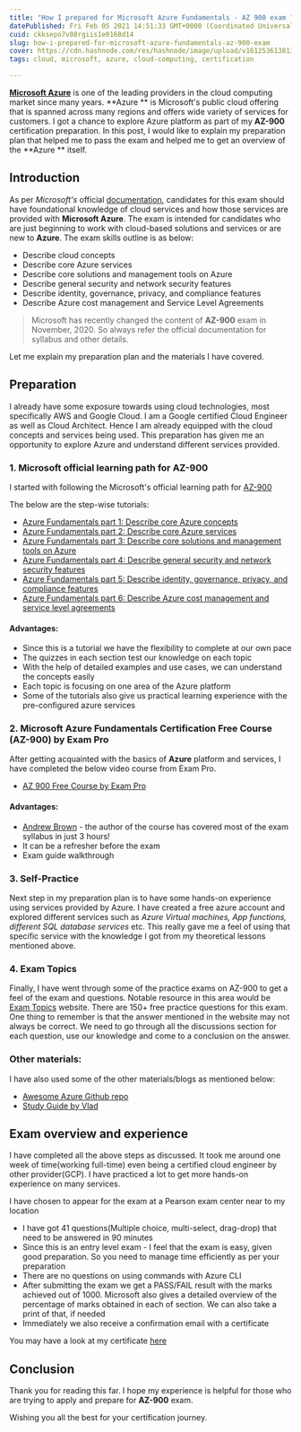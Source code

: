 ```yaml
---
title: "How I prepared for Microsoft Azure Fundamentals - AZ 900 exam ?"
datePublished: Fri Feb 05 2021 14:51:33 GMT+0000 (Coordinated Universal Time)
cuid: ckksepo7v08rgiis1e0168d14
slug: how-i-prepared-for-microsoft-azure-fundamentals-az-900-exam
cover: https://cdn.hashnode.com/res/hashnode/image/upload/v1612536138139/5yk8ejsUQ.png
tags: cloud, microsoft, azure, cloud-computing, certification

---
```


**[Microsoft Azure](https://azure.microsoft.com/en-in/)** is one of the leading providers in the cloud computing market since many years. **Azure ** is Microsoft's public cloud offering that is spanned across many regions and offers wide variety of services for customers. I got a chance to explore Azure platform as part of my **AZ-900** certification preparation. In this post, I would like to explain my preparation plan that helped me to pass the exam and helped me to get an overview of the **Azure ** itself.

## Introduction

As per *Microsoft's* official [documentation](https://docs.microsoft.com/en-us/learn/certifications/exams/az-900?source=learn#certification-exams), candidates for this exam should have foundational knowledge of cloud services and how those services are provided with **Microsoft Azure**. The exam is intended for candidates who are just beginning to work with cloud-based solutions and services or are new to **Azure**. The exam skills outline is as below:

- Describe cloud concepts
- Describe core Azure services
- Describe core solutions and management tools on Azure
- Describe general security and network security features
- Describe identity, governance, privacy, and compliance features
- Describe Azure cost management and Service Level Agreements

> Microsoft has recently changed the content of **AZ-900** exam in November, 2020. So always refer the official documentation for syllabus and other details.

Let me explain my preparation plan and the materials I have covered.

## Preparation

I already have some exposure towards using cloud technologies, most specifically AWS and Google Cloud. I am a Google certified Cloud Engineer as well as Cloud Architect. Hence I am already equipped with the cloud concepts and services being used. This preparation has given me an opportunity to explore Azure and understand different services provided.

### 1. Microsoft official learning path for AZ-900

I started with following the Microsoft's official learning path for [AZ-900](https://docs.microsoft.com/en-us/learn/certifications/exams/az-900?source=learn#certification-exams)
 
The below are the step-wise tutorials:

- [Azure Fundamentals part 1: Describe core Azure concepts](https://docs.microsoft.com/en-us/learn/paths/az-900-describe-cloud-concepts/)
- [Azure Fundamentals part 2: Describe core Azure services](https://docs.microsoft.com/en-us/learn/paths/az-900-describe-core-azure-services/)
- [Azure Fundamentals part 3: Describe core solutions and management tools on Azure](https://docs.microsoft.com/en-us/learn/paths/az-900-describe-core-solutions-management-tools-azure/)
- [Azure Fundamentals part 4: Describe general security and network security features](https://docs.microsoft.com/en-us/learn/paths/az-900-describe-general-security-network-security-features/)
- [Azure Fundamentals part 5: Describe identity, governance, privacy, and compliance features](https://docs.microsoft.com/en-us/learn/paths/az-900-describe-identity-governance-privacy-compliance-features/)
- [Azure Fundamentals part 6: Describe Azure cost management and service level agreements](https://docs.microsoft.com/en-us/learn/paths/az-900-describe-azure-cost-management-service-level-agreements/)

#### Advantages:
- Since this is a tutorial we have the flexibility to complete at our own pace
- The quizzes in each section test our knowledge on each topic
- With the help of detailed examples and use cases, we can understand the concepts easily
- Each topic is focusing on one area of the Azure platform
- Some of the tutorials also give us practical learning experience with the pre-configured azure services

### 2. Microsoft Azure Fundamentals Certification Free Course (AZ-900) by Exam Pro

After getting acquainted with the basics of **Azure** platform and services, I have completed the below video course from Exam Pro. 

- [AZ 900 Free Course by Exam Pro](https://www.youtube.com/watch?v=NKEFWyqJ5XA)

#### Advantages:
- [Andrew Brown](https://twitter.com/andrewbrown) - the author of the course has covered most of the exam syllabus in just 3 hours!
- It can be a refresher before the exam
- Exam guide walkthrough

### 3. Self-Practice 

Next step in my preparation plan is to have some hands-on experience using services provided by Azure. I have created a free azure account and explored different services such as *Azure Virtual machines, App functions, different SQL database services* etc. This really gave me a feel of using that specific service with the knowledge I got from my theoretical lessons mentioned above.

### 4. Exam Topics 

Finally, I have went through some of the practice exams on AZ-900 to get a feel of the exam and questions. Notable resource in this area would be [Exam Topics](https://www.examtopics.com/exams/microsoft/az-900/view/) website. There are 150+ free practice questions for this exam. One thing to remember is that the answer mentioned in the website may not always be correct. We need to go through all the discussions section for each question, use our knowledge and come to a conclusion on the answer.

### Other materials:

I have also used some of the other materials/blogs as mentioned below:

- [Awesome Azure Github repo](https://github.com/ddneves/awesome-azure-learning)
- [Study Guide by Vlad](https://vladtalkstech.com/az-900-study-guide-microsoft-azure-fundamentals)


## Exam overview and experience

I have completed all the above steps as discussed. It took me around one week of time(working full-time) even being a certified cloud engineer by other provider(GCP). I have practiced a lot to get more hands-on experience on many services.

I have chosen to appear for the exam at a Pearson exam center near to my location

- I have got 41 questions(Multiple choice, multi-select, drag-drop) that need to be answered in 90 minutes
- Since this is an entry level exam - I feel that the exam is easy, given good preparation. So you need to manage time efficiently as per your preparation
- There are no questions on using commands with Azure CLI
- After submitting the exam we get a PASS/FAIL result with the marks achieved out of 1000. Microsoft also gives a detailed overview of the percentage of marks obtained in each of section. We can also take a print of that, if needed
- Immediately we also receive a confirmation email with a certificate


You may have a look at my certificate [here](https://www.youracclaim.com/badges/5c211403-a9fb-4e2f-8281-df57dfecfde4?source=linked_in_profile)

## Conclusion

Thank you for reading this far. I hope my experience is helpful for those who are trying to apply and prepare for **AZ-900** exam.

Wishing you all the best for your certification journey.

